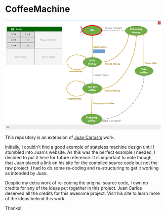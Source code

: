 # CoffeeMachine

<center>
    <img src="./Documentation/CoffeeMachine.png" />
</center>

This repository is an extension of <a href="http://softwarejuancarlos.com/2014/11/09/wpf-state-machine-commands/" target="_blank">Juan Carlos's</a> work.

Initially, I couldn't find a good example of stateless machine design until I stumbled into Juan's website. As this was the perfect example I needed, I decided to put it here for future reference. It is important to note though, that Juan placed a link on his site for the compiled source code but not the raw project. I had to do some re-coding and re-structuring to get it working as intended by Juan.

Despite my extra work of re-coding the original source code, I own no credits for any of the Ideas put together in this project. Juan Carlos deserved all the credits for this awesome project. Visit his site to learn more of the ideas behind this work.

Thanks!
